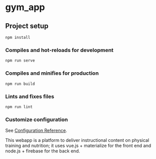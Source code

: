 # gym_app

## Project setup
```
npm install
```

### Compiles and hot-reloads for development
```
npm run serve
```

### Compiles and minifies for production
```
npm run build
```

### Lints and fixes files
```
npm run lint
```

### Customize configuration
See [Configuration Reference](https://cli.vuejs.org/config/).

This webapp is a platform to deliver instructional content on physical training
and nutrition; it uses vue.js + materialize for the front end and node.js + firebase
for the back end.
